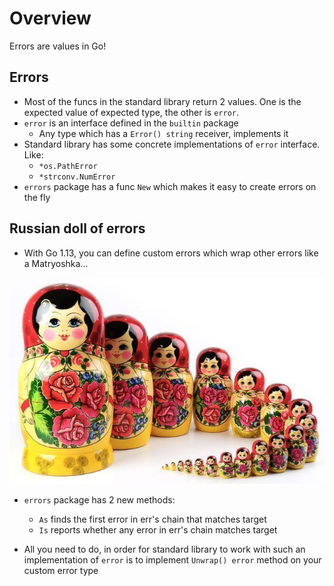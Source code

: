# Overview

Errors are values in Go!

## Errors

- Most of the funcs in the standard library return 2 values. One is the expected value of expected type, the other is `error`.
- `error` is an interface defined in the `builtin` package
  - Any type which has a `Error() string` receiver, implements it
- Standard library has some concrete implementations of `error` interface. Like:
  - `*os.PathError`
  - `*strconv.NumError`
- `errors` package has a func `New` which makes it easy to create errors on the fly

## Russian doll of errors

- With Go 1.13, you can define custom errors which wrap other errors like a Matryoshka...

![Matryoshka](assets/matryoshka.jpg)

- `errors` package has 2 new methods:
  - `As` finds the first error in err's chain that matches target
  - `Is` reports whether any error in err's chain matches target

- All you need to do, in order for standard library to work with such an implementation of `error` is to implement `Unwrap() error` method on your custom error type
